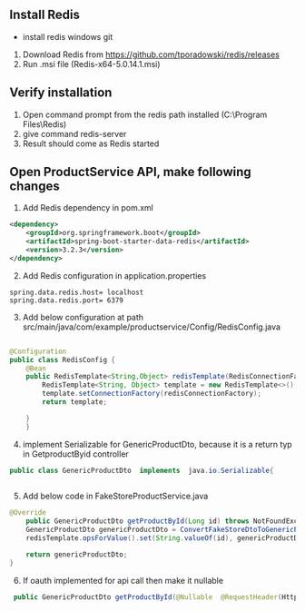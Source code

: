 ## Install Redis
 * install redis windows git 
1. Download Redis from https://github.com/tporadowski/redis/releases
2. Run .msi file (Redis-x64-5.0.14.1.msi)
## Verify installation 
1. Open command prompt from the redis path installed (C:\Program Files\Redis)
2. give command redis-server
3. Result should come as Redis started
## Open ProductService API, make following changes
1. Add Redis dependency in pom.xml
```xml
<dependency>
    <groupId>org.springframework.boot</groupId>
    <artifactId>spring-boot-starter-data-redis</artifactId>
    <version>3.2.3</version>
</dependency>
```
2. Add Redis configuration in application.properties
```properties
spring.data.redis.host= localhost
spring.data.redis.port= 6379
```
3. Add below configuration at path src/main/java/com/example/productservice/Config/RedisConfig.java

```java

@Configuration
public class RedisConfig {
    @Bean
    public RedisTemplate<String,Object> redisTemplate(RedisConnectionFactory redisConnectionFactory) {
        RedisTemplate<String, Object> template = new RedisTemplate<>();
        template.setConnectionFactory(redisConnectionFactory);
        return template;

    }
    }
```
4. implement Serializable for GenericProductDto, because it is a return typ in GetproductByid controller
```java
public class GenericProductDto  implements  java.io.Serializable{
   
``` 
5. Add below code in FakeStoreProductService.java
```java
@Override
    public GenericProductDto getProductById(Long id) throws NotFoundException {
    GenericProductDto genericProductDto = ConvertFakeStoreDtoToGenericProductDto(fakeStoreProductClient.getProductById(id));
    redisTemplate.opsForValue().set(String.valueOf(id), genericProductDto);

    return genericProductDto;
}
```
6. If oauth implemented for api call then make it nullable
```java
 public GenericProductDto getProductById(@Nullable  @RequestHeader(HttpHeaders.AUTHORIZATION) String authToken, @PathVariable("id") Long id)  throws NotFoundException{
```
